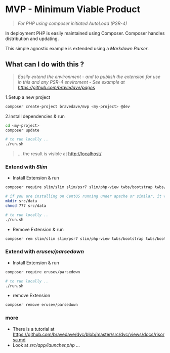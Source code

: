 # MVP - Minimum Viable Product

> _For PHP using composer initiated AutoLoad (PSR-4)_

In deployment PHP is easily maintained using Composer. Composer handles distribution and updating.

This simple agnostic example is extended using a _Markdown Parser_.

## What can I do with this ?

> _Easily extend the environment - and to publish the extension for use in this and any PSR-4 enviroment - See example at <https://github.com/bravedave/pages>_

1.Setup a new project

```bash
composer create-project bravedave/mvp <my-project> @dev
```

2.Install dependencies &amp; run

```bash
cd <my-project>
composer update

# to run locally ..
./run.sh
```

> ... the result is visible at <http://localhost/>

### Extend with _Slim_

* Install Extension &amp; run

```bash
composer require slim/slim slim/psr7 slim/php-view twbs/bootstrap twbs/bootstrap-icons

# if you are installing on CentOS running under apache or similar, it will need a data folder
mkdir src/data
chmod 777 src/data

# to run locally ..
./run.sh
```

* Remove Extension &amp; run

```bash
composer rem slim/slim slim/psr7 slim/php-view twbs/bootstrap twbs/bootstrap-icons
```

### Extend with _erusev/parsedown_

* Install Extension &amp; run

```bash
composer require erusev/parsedown

# to run locally ..
./run.sh
```

* remove Extension

```bash
composer remove erusev/parsedown
```

### more

* There is a tutorial at <https://github.com/bravedave/dvc/blob/master/src/dvc/views/docs/risorsa.md>
* Look at _src/app/launcher.php_ ...
